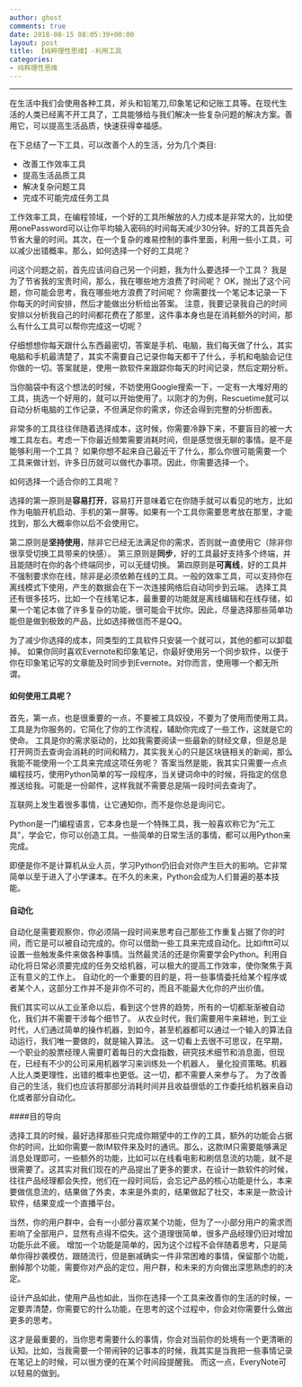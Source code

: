 ```yaml
---
author: ghost
comments: true
date: 2018-08-15 08:05:39+00:00
layout: post
title: 【纯粹理性思维】-利用工具
categories:
- 纯粹理性思维
---
```



-------------------
在生活中我们会使用各种工具，斧头和铅笔刀,印象笔记和记账工具等。在现代生活的人类已经离不开工具了，工具能够给与我们解决一些复杂问题的解决方案。善用它，可以提高生活品质，快速获得幸福感。


在下总结了一下工具，可以改善个人的生活，分为几个类目:
- 改善工作效率工具
- 提高生活品质工具
- 解决复杂问题工具
- 完成不可能完成任务工具


工作效率工具，在编程领域，一个好的工具所解放的人力成本是非常大的，比如使用onePassword可以让你平均输入密码的时间每天减少30分钟。好的工具首先会节省大量的时间。其次，在一个复杂的难易控制的事件里面，利用一些小工具，可以减少出错概率。那么，如何选择一个好的工具呢？


问这个问题之前，首先应该问自己另一个问题，我为什么要选择一个工具？ 我是为了节省我的宝贵时间，那么，我在哪些地方浪费了时间呢？
OK，抛出了这个问题，你可能会思考，我在哪些地方浪费了时间呢？ 你需要找一个笔记本记录一下你每天的时间安排，然后才能做出分析给出答案。 注意，我要记录我自己的时间安排以分析我自己的时间都花费在了那里，这件事本身也是在消耗额外的时间，那么有什么工具可以帮你完成这一切呢？

仔细想想你每天跟什么东西最密切，答案是手机、电脑，我们每天做了什么，其实电脑和手机最清楚了，其实不需要自己记录你每天都干了什么，手机和电脑会记住你做的一切。答案就是，使用一款软件来跟踪你每天的时间记录，然后定期分析。

当你脑袋中有这个想法的时候，不妨使用Google搜索一下，一定有一大堆好用的工具，挑选一个好用的，就可以开始使用了。以刚才的为例，Rescuetime就可以自动分析电脑的工作记录，不但满足你的需求，你还会得到完整的分析图表。

非常多的工具往往伴随着选择成本，这时候，你需要冷静下来，不要盲目的被一大堆工具左右。考虑一下你最近频繁需要消耗时间，但是感觉很无聊的事情。是不是能够利用一个工具？
如果你想不起来自己最近干了什么，那么你很可能需要一个工具来做计划，许多日历就可以做代办事项。因此，你需要选择一个。

如何选择一个适合你的工具呢？

选择的第一原则是**容易打开**，容易打开意味着它在你随手就可以看见的地方，比如作为电脑开机启动、手机的第一屏等。如果有一个工具你需要思考放在那里，才能找到，那么大概率你以后不会使用它。

第二原则是**坚持使用**，除非它已经无法满足你的需求，否则就一直使用它（除非你很享受切换工具带来的快感）。
第三原则是**同步**，好的工具最好支持多个终端，并且能随时在你的各个终端同步，可以无缝切换。
第四原则是**可离线**，好的工具并不强制要求你在线，除非是必须依赖在线的工具。一般的效率工具，可以支持你在离线模式下使用，产生的数据会在下一次连接网络后自动同步到云端。
选择工具还有很多技巧，比如一个在线笔记本，最重要的功能就是离线编辑和在线存储，如果一个笔记本做了许多复杂的功能，很可能会干扰你。因此，尽量选择那些简单功能但是做到极致的产品，比如选择微信而不是QQ。

为了减少你选择的成本，同类型的工具软件只安装一个就可以，其他的都可以卸载掉。
如果你同时喜欢Evernote和印象笔记，你最好使用另一个同步软件，以便于你在印象笔记写的文章能及时同步到Evernote。对你而言，使用哪一个都无所谓。


#### 如何使用工具呢？

首先，第一点，也是很重要的一点，不要被工具奴役，不要为了使用而使用工具。工具是为你服务的，它简化了你的工作流程，辅助你完成了一些工作，这就是它的使命。
工具是你的需求驱动的，比如我需要阅读一些最新的财经文章，但是总是打开网页去查询会消耗的时间和精力，其实我关心的只是区块链相关的新闻，那么我能不能使用一个工具来完成这项任务呢？
答案当然是能，我其实只需要一点点编程技巧，使用Python简单的写一段程序，当关键词命中的时候，将指定的信息推送给我。可能是一份邮件，这样我就不需要总是隔一段时间去查询了。

互联网上发生着很多事情，让它通知你，而不是你总是询问它。

Python是一门编程语言，它本身也是一个特殊工具，我一般喜欢称它为“元工具”，学会它，你可以创造工具。一些简单的日常生活的事情，都可以用Python来完成。

即便是你不是计算机从业人员，学习Python仍旧会对你产生巨大的影响。它非常简单以至于进入了小学课本。在不久的未来，Python会成为人们普遍的基本技能。

#### 自动化
自动化是需要观察你，你必须隔一段时间来思考自己那些工作重复占据了你的时间，而它是可以被自动完成的。你可以借助一些工具来完成自动化。比如ifttt可以设置一些触发条件来做各种事情。当然最灵活的还是你需要学会Python。利用自动化将日常必须要完成的任务交给机器，可以极大的提高工作效率，使你聚焦于真正有意义的工作上。
自动化的一个重要的目的是，将一些事情委托给某个程序或者某个人，这部分工作并不是非你不可的，而且不能最大化你的产出价值。

我们其实可以从工业革命以后，看到这个世界的趋势，所有的一切都渐渐被自动化，我们并不需要干涉每个细节了。 从农业时代，我们需要用牛来耕地，到工业时代，人们通过简单的操作机器，到如今，甚至机器都可以通过一个输入的算法自动运行，我们唯一要做的，就是输入算法。
这一切看上去很不可思议，在早期，一个职业的股票经理人需要盯着每日的大盘指数，研究技术细节和消息面，但现在，已经有不少的公司采用机器学习来训练处一个机器人，
量化投资策略。机器人比人类更理性，出错的概率也更低。这一切，都不需要人来参与了。
为了改善自己的生活，我们也应该将那部分消耗时间并且收益很低的工作委托给机器来自动化或者部分自动化。

####目的导向

选择工具的时候，最好选择那些只完成你期望中的工作的工具，额外的功能会占据你的时间，比如你需要一款IM软件来及时的通讯。那么，这款IM只需要能够满足消息处理即可，一些额外的功能，比如可以在线看电影和刷信息流的功能，就不是很需要了。这其实对我们现在的产品提出了更多的要求，在设计一款软件的时候，往往产品经理都会失控，他们在一段时间后，会忘记产品的核心功能是什么，本来要做信息流的，结果做了外卖，本来是外卖的，结果做起了社交，本来是一款设计软件，结果变成一个直播平台。

当然，你的用户群中，会有一小部分喜欢某个功能，但为了一小部分用户的需求而影响了全部用户，显然有点得不偿失。这个道理很简单，很多产品经理仍旧对增加功能乐此不疲。
增加一个功能是简单的，因为这个过程不会伴随着思考，只是简单你得抄袭模仿，跟随流行，但是删减确实一件非常困难的事情，保留那个功能，删掉那个功能，需要你对产品的定位，用户群，和未来的方向做出深思熟虑的的决定。

设计产品如此，使用产品也如此，当你在选择一个工具来改善你的生活的时候，一定要弄清楚，你需要它的什么功能，在思考的这个过程中，你会对你需要什么做出更多的思考。

这才是最重要的，当你思考需要什么的事情，你会对当前你的处境有一个更清晰的认知。比如，当我需要一个带闹钟的记事本的时候，我其实是当我把一些事情记录在笔记上的时候，可以很方便的在某个时间段提醒我。  而这一点，EveryNote可以轻易的做到。


